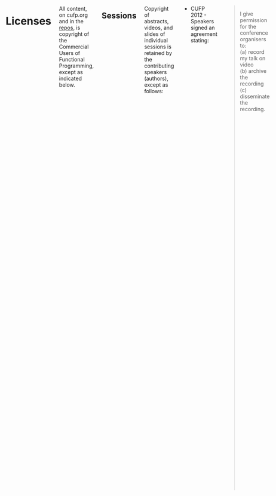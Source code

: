 <div class="row" media:type="text/omd">
<div class="small-12 columns" media:type="text/omd">

# Licenses

All content, on cufp.org and in the
[repos](http://github.com/cufp/), is copyright of the
Commercial Users of Functional Programming, except as indicated below.


## Sessions

Copyright of abstracts, videos, and slides of individual sessions is
retained by the contributing speakers (authors), except as follows:

* CUFP 2012 - Speakers signed an agreement stating:

> I give permission for the conference organisers to:  
> (a) record my talk on video  
> (b) archive the recording  
> (c) disseminate the recording.

* CUFP 2013 - Speakers signed an [ACM copyright transfer
  agreement](ACMCopyReleaseProc-4-13.pdf), and they were informed
  their talks would be posted on YouTube.

* CUFP 2014 - Speakers signed an agreement stating:

> I give permission for the conference organisers to:  
> (a) record my talk on video  
> (b) archive the recording  
> (c) disseminate the recording.


## Code

The code implementing CUFP.org, i.e. files in the main
[repo](http://github.com/cufp/cufp.org/) under the directories
`src/lib` and `src/app` are released under the [ISC
license](http://opensource.org/licenses/ISC).


## Images

Below is license information about images used on this site that were
downloaded from the internet. Each is identified by its site
root-relative path within cufp.org. Whenever possible, the original
file name was retained.

We may have modified images, in which case the file name is formed by
adding a prefix to the original file name. For example, a cropped
version of foo.jpg might be named cropped_foo.jpg. Below you will find
entries only for the original file name; modified versions are
released under the same license as the original.

* /2014/img/3675479286_f5ce0a6c93_b.jpg
  - link: https://flic.kr/p/6AMMWw
  - license: CC BY-SA 2.0

* /2014/img/12984993963_26cb3afb35_b.jpg
  - link: https://flic.kr/p/kMrujg
  - license: CC BY-NC 2.0

* /2014/img/2048px-Poseidon_2011.JPG
  - link: http://commons.wikimedia.org/wiki/File%3APoseidon_2011.JPG
  - license: CC-BY-SA-3.0
  - attribution: By Gegik (Own work), via Wikimedia Commons

* /2013/img/2858911198_ac7d3cd3d6_b.jpg
  - link: https://flic.kr/p/5mCEGo
  - license: CC BY-NC-SA 2.0

* /2013/img/5748357415_54cb3840af_b.jpg
  - link: https://flic.kr/p/9KXQoB
  - license: CC BY-NC-SA 2.0

* /2013/img/8223822675_b7265c3fe5_b.jpg
  - link: https://flic.kr/p/dwHeY8
  - license: CC BY-NC 2.0

* /2013/img/4765830049_0144fe9880_b.jpg
  - link: https://flic.kr/p/8g98eB
  - license: CC BY 2.0

* /2013/img/3296056687_ddd7b2a188_b.jpg
  - link: https://flic.kr/p/62g9Pz
  - license: CC BY 2.0

* /2012/img/2872490598_91ddbc7797_b.jpg
  - link: https://flic.kr/p/5nQgnY
  - license: CC BY 2.0

* /2011/img/3417949907_57ebd4b630_b.jpg
  - link: https://flic.kr/p/6d2TqP
  - license: CC BY-SA 2.0

* /2011/img/4839658870_83d76e4e53_b.jpg
  - link: https://flic.kr/p/8nEvYj
  - license: CC BY-SA 2.0

* /2011/img/6158690399_179a8f1d1a_b.jpg
  - link: https://flic.kr/p/aodU6e
  - license: CC BY 2.0

* /2011/img/2584534590_9b4837ba2f_b.jpg
  - link: https://flic.kr/p/4Woq6d
  - license: CC BY 2.0

* /2010/img/6204074199_fe415001bf_b.jpg
  - link: https://flic.kr/p/asev7x
  - license: CC BY-NC-SA 2.0

* /2010/img/2501081180_63fefea575_z.jpg
  - link: https://flic.kr/p/4P1Gij
  - license: CC BY 2.0

* /2009/img/5095139956_44b9299f58_b.jpg
  - link: https://flic.kr/p/8LeVAC
  - license: CC BY-NC 2.0


## Fairhead Webicons

Icons in the directory `ext/fairhead-webicons` in the
[repo](http://github.com/cufp/cufp.org/) are CC-Attrib by [Fairhead
Creative](http://fairheadcreative.com).


## Feed Icons

The RSS icons in the directory `ext/feedicons-standard` in the
[repo](http://github.com/cufp/cufp.org/) are from
[Feedicons.com](http://www.feedicons.com).


## flaticon feather

The icon in the directory `ext/flaticon-feather` is made by
[Freepik](http://www.freepik.com) from
[www.flaticon.com](http://www.flaticon.com/free-icon/pen-feather-black-diagonal-shape-of-a-bird-wing_44870).

                
</div>
</div>

